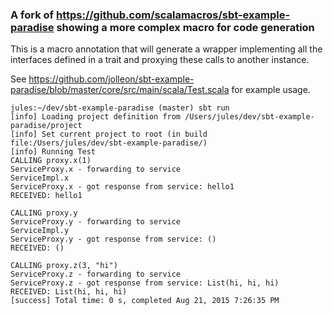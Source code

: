 ### A fork of https://github.com/scalamacros/sbt-example-paradise showing a more complex macro for code generation

This is a macro annotation that will generate a wrapper implementing all the interfaces defined in a trait and proxying these calls to another instance.

See https://github.com/jolleon/sbt-example-paradise/blob/master/core/src/main/scala/Test.scala for example usage.

```
jules:~/dev/sbt-example-paradise (master) sbt run
[info] Loading project definition from /Users/jules/dev/sbt-example-paradise/project
[info] Set current project to root (in build file:/Users/jules/dev/sbt-example-paradise/)
[info] Running Test 
CALLING proxy.x(1)
ServiceProxy.x - forwarding to service
ServiceImpl.x
ServiceProxy.x - got response from service: hello1
RECEIVED: hello1

CALLING proxy.y
ServiceProxy.y - forwarding to service
ServiceImpl.y
ServiceProxy.y - got response from service: ()
RECEIVED: ()

CALLING proxy.z(3, "hi")
ServiceProxy.z - forwarding to service
ServiceProxy.z - got response from service: List(hi, hi, hi)
RECEIVED: List(hi, hi, hi)
[success] Total time: 0 s, completed Aug 21, 2015 7:26:35 PM
```